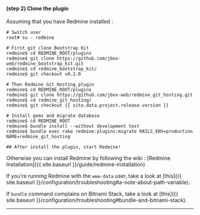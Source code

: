 #### **(step 2)** Clone the plugin

Assuming that you have Redmine installed :

    # Switch user
    root# su - redmine

    # First git clone Bootstrap Kit
    redmine$ cd REDMINE_ROOT/plugins
    redmine$ git clone https://github.com/jbox-web/redmine_bootstrap_kit.git
    redmine$ cd redmine_bootstrap_kit/
    redmine$ git checkout v0.2.0

    # Then Redmine Git Hosting plugin
    redmine$ cd REDMINE_ROOT/plugins
    redmine$ git clone https://github.com/jbox-web/redmine_git_hosting.git
    redmine$ cd redmine_git_hosting/
    redmine$ git checkout {{ site.data.project.release.version }}

    # Install gems and migrate database
    redmine$ cd REDMINE_ROOT
    redmine$ bundle install --without development test
    redmine$ bundle exec rake redmine:plugins:migrate RAILS_ENV=production NAME=redmine_git_hosting

    ## After install the plugin, start Redmine!


Otherwise you can install Redmine by following the wiki : [Redmine Installation]({{ site.baseurl }}/guide/redmine-installation)

If you're running Redmine with the ```www-data``` user, take a look at [this]({{ site.baseurl }}/configuration/troubleshooting#a-note-about-path-variable).

If ```bundle``` command complains on Bitnami Stack, take a look at [this]({{ site.baseurl }}/configuration/troubleshooting#bundle-and-bitnami-stack).

***
